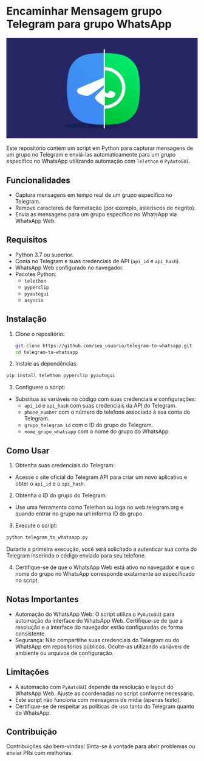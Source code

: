 # Encaminhar Mensagem grupo Telegram para grupo WhatsApp
<p align="center">
    <img windth="470" src="icon/whatsapp-and-telegram-getting-familiar-with-each.webp"
      </p>

Este repositório contém um script em Python para capturar mensagens de um grupo no Telegram e enviá-las automaticamente para um grupo específico no WhatsApp utilizando automação com `Telethon` e `PyAutoGUI`.

## Funcionalidades

- Captura mensagens em tempo real de um grupo específico no Telegram.
- Remove caracteres de formatação (por exemplo, asteriscos de negrito).
- Envia as mensagens para um grupo específico no WhatsApp via WhatsApp Web.

## Requisitos

- Python 3.7 ou superior.
- Conta no Telegram e suas credenciais de API (`api_id` e `api_hash`).
- WhatsApp Web configurado no navegador.
- Pacotes Python:
  - `telethon`
  - `pyperclip`
  - `pyautogui`
  - `asyncio`

## Instalação

1. Clone o repositório:
   ```bash
   git clone https://github.com/seu_usuario/telegram-to-whatsapp.git
   cd telegram-to-whatsapp
   ```
2. Instale as dependências:
  ```bash
  pip install telethon pyperclip pyautogui
  ```
3. Configuere o script:
- Substitua as variáveis no código com suas credenciais e configurações:
  - `api_id` e `api_hash` com suas credenciais da API do Telegram.
  - `phone_number` com o número do telefone associado à sua conta do Telegram.
  - `grupo_telegram_id` com o ID do grupo do Telegram.
  - `nome_grupo_whatsapp` com o nome do grupo do WhatsApp.

## Como Usar

1. Obtenha suas credenciais do Telegram:
   
  - Acesse o site oficial do Telegram API para criar um novo aplicativo e obter o `api_id` e o `api_hash`.

2. Obtenha o ID do grupo do Telegram:
  - Use uma ferramenta como Telethon ou loga no web.telegram.org e quando entrar no grupo na url informa ID do grupo.

3.  Execute o script:
   ```bash
   python telegram_to_whatsapp.py
   ```
  Durante a primeira execução, você será solicitado a autenticar sua conta do Telegram inserindo o código enviado para  seu telefone.

4. Certifique-se de que o WhatsApp Web está ativo no navegador e que o nome do grupo no WhatsApp corresponde exatamente ao especificado no script.

## Notas Importantes
  - Automação do WhatsApp Web: O script utiliza o `PyAutoGUI` para automação da interface do WhatsApp Web. Certifique-se de que a resolução e a interface do navegador estão configuradas de forma consistente.
  - Segurança: Não compartilhe suas credenciais do Telegram ou do WhatsApp em repositórios públicos. Oculte-as utilizando variáveis de ambiente ou arquivos de configuração.

## Limitações
  - A automação com `PyAutoGUI` depende da resolução e layout do WhatsApp Web. Ajuste as coordenadas no script conforme necessário.
  - Este script não funciona com mensagens de mídia (apenas texto).
  - Certifique-se de respeitar as políticas de uso tanto do Telegram quanto do WhatsApp.

## Contribuição

Contribuições são bem-vindas! Sinta-se à vontade para abrir problemas ou enviar PRs com melhorias.

